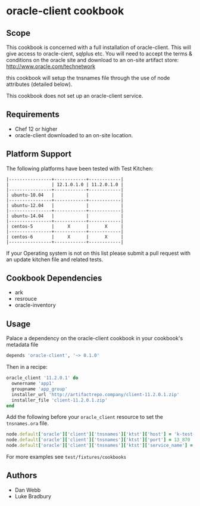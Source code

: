 oracle-client cookbook
======================

Scope
-----
This cookbook is concerned with a full installation of oracle-client. This will give access to oracle-cient, sqlplus etc.
You will need to accept the terms & conditions on the oracle site and download to an on-site artifact store: http://www.oracle.com/technetwork

this cookbook will setup the tnsnames file through the use of node attributes (detailed below).

This cookbook does not set up an oracle-client service.

Requirements
------------
 - Chef 12 or higher
 - oracle-client downloaded to an on-site location.

 Platform Support
 ----------------
 The following platforms have been tested with Test Kitchen:

 ```
|----------------+------------+------------|
|                | 12.1.0.1.0 | 11.2.0.1.0 |
|----------------+------------+------------|
| ubuntu-10.04   |            |            |
|----------------+------------+------------|
| ubuntu-12.04   |            |            |
|----------------+------------+------------|
| ubuntu-14.04   |            |            |
|----------------+------------+------------|
| centos-5       |     X      |      X     |
|----------------+------------+------------|
| centos-6       |     X      |      X     |
|----------------+------------+------------|
 ```
 If your Operating system is not on this list please submit a pull request with an update kitchen file and related tests.

Cookbook Dependencies
---------------------
 - ark
 - resrouce
 - oracle-inventory

Usage
--------
Palace a dependency on the oracle-client cookbook in your cookbook's metadata file
```ruby
depends 'oracle-client', '~> 0.1.0'
```

Then in a recipe:
```ruby
oracle_client '11.2.0.1' do
  ownername 'app1'
  groupname 'app_group'
  installer_url 'http://artifactrepo.company/client-11.2.0.1.zip'
  installer_file 'client-11.2.0.1.zip'
end
```

Add the following before your `oracle_client` resource to set the `tnsnames.ora` file.

```ruby
node.default['oracle']['client']['tnsnames']['ktst']['host'] = 'k-test-unicon'
node.default['oracle']['client']['tnsnames']['ktst']['port'] = 13_870
node.default['oracle']['client']['tnsnames']['ktst']['service_name'] = 'ktst'
```

For more examples see `test/fixtures/cookbooks`

Authors
------
- Dan Webb
- Luke Bradbury
